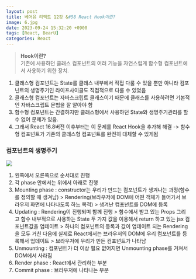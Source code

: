 ```yaml
---
layout: post
title: 베어유 리액트 12강 &#58 React Hook이란?
image: 6.jpg
date: 2023-09-24 15:32:20 +0900
tags: [React, BearU]
categories: React
---
```

> **Hook이란?**    
기존에 사용하던 클래스 컴포넌트의 여러 기능을 자연스럽게 함수형 컴포넌트에서 사용하기 위한 장치.

1. 클래스형 컴포넌트는 State를 클래스 내부에서 직접 다룰 수 있을 뿐만 아니라 컴포넌트의 생명주기인 라이프사이클도 직접적으로 다룰 수 있었음
2. 클래스형 컴포넌트는 자바스크립트 클래스이기 때문에 클래스를 사용하려면 기본적인 자바스크립트 문법을 잘 알아야 함
3. 함수형 컴포넌트는 간결하지만 클래스형에서 사용하던 State와 생명주기관리를 할 수 없어 문제가 있음.
4. 그래서 React 16.8버전 이후부터는 이 문제를 React Hook을 추가해 해결 -> 함수형 컴포넌트가 기존의 클래스형 컴포넌트를 완전히 대체할 수 있게됨

### **컴포넌트의 생명주기**
![]({{site.baseurl}}/images/LifeCycleOfComponent.jpg)

1. 왼쪽에서 오른쪽으로 순서대로 진행
2. 각 phase 안에서는 위에서 아래로 진행
3. Mounting phase : constructor는 우리가 만드는 컴포넌트가 생겨나는 과정(함수를 정의할 때 생겨남) > Rendering(브라우저에 DOM에 어떤 객체가 들어가서 브라우저 화면에 나타나도록 하느 목적) > 생겨난 컴포넌트를 DOM에 등록
4. Updating : Rendering이 진행되며 함께 진행 > 함수에서 받고 있는 Props 그리고 함수 내부적으로 사용하는 State 두 가지 값을 이용해서 return 하고 있는 jsx 컴포넌트값을 업데이트 > 하나의 컴포넌트의 등록과 값이 업데이트 되는 Rendering을 모두 거친 다음에 실제로 React에서는 브라우저의 DOM에 우리 컴포넌트를 등록해서 업데이트 > 브라우저에 우리가 만든 컴포넌트가 나타남
5. Unmounting : 컴포넌트가 더 이상 필요 없어지면 Unmounting phase를 거쳐서 DOM에서 사라짐
6. Render phase : React에서 관리하는 부분
7. Commit phase : 브라우저에 나타나는 부분